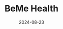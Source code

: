 ---  
layout: startup_page  
title: "BeMe Health"  
id: "beme.com"  
permalink: "/bemehealthbeme.com08232024/"  
website: "https://beme.com/"  
funding_round: "Seed"  
funding_amount: "$12.5M"  
investors: "Hesperia Capital, Flare Capital, Polaris Partners, Fiore Ventures, California Health Care Foundation"  
about: "BeMe Health is a digital behavioral health startup providing mental health interventions tailored for teens and young adults. Its platform offers 24/7 accessibility, interactive tools, personalized support, and crisis support, aiming to revolutionize youth mental healthcare."  
markets: "Healthtech, Mental Health, Wellness, Mobile, Young Adults"  
hq: "Miami, Florida, United States"  
founded_year: "2021"  
linkedin: "https://www.linkedin.com/company/bemehealth/"  
twitter: "https://twitter.com/bemehealthcare"  
instagram: ""  
facebook: "https://www.facebook.com/withteensinmind/"  
crunchbase: "https://www.crunchbase.com/organization/be-me-health"  
pitchbook: "https://pitchbook.com/profiles/company/481748-50"  

date_display: "23-Aug-2024"  
date: "2024-08-23"

# SEO Optimization  
meta_title: "BeMe Health - Seed Funding ($12.5M)"  
meta_description: "BeMe Health, BeMe Health is a digital behavioral health startup providing mental health interventions tailored for teens and young adults. Its platform offers 24/7..."  
meta_keywords: "BeMe Health, Healthtech, Mental Health, Wellness, Mobile, Young Adults, Seed funding"  
canonical_url: "https://startup.projectstartups.com/bemehealthbeme.com08232024/"  
---